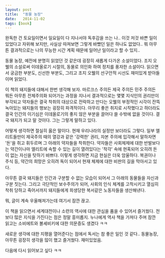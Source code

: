 ```yaml
---
layout: post
title:  "동물 농장"
date:   2014-11-02
tags: [book]
---
```


  완독한 건 토요일이면서 일요일이 다 지나서야 독후감을 쓰는 나.. 이것 저것 바쁜 일이 있었다고 자위해 보지만, 사실상 따져보면 그렇게 바빴던 일은 하나도 없었다.. 뭐 아무튼 결과적으로는 나의 무능한 시간 계획 때문에 일어난 일이라고 할 수 있지.. 

  동물 농장, 예전에 분명히 읽었던 것 같은데 굉장히 새롭게 다가온 소설이었다. 조지 오웰의 소설로써 이데올로기 시절의, 동물로 의인화 하여 정치를 풍자한 소설이다. 읽으면서 궁금한 부분도, 신선한 부분도, 그리고 조지 오웰의 선구안적 시선도 재미있게 받아들이며 읽었다. 

  이 책의 돼지들에 대해서 한번 생각해 보자. 마르크스 주의든 제국 주의든 민주 주의든 뭐든 아무튼 전체주의화 되어가는 과정을 지나서 결과적으로는 몇몇 지식인의 권리만이 부각되고 약자들은 결국 착취의 대상으로 전락하고 만다는 오웰의 부정적인 시각이 잔뜩 녹아있는 돼지들의 행보는 굉장히 파격적이다. 아무리 좋은 취지로 시작했다고 하더라도 결국 인간의 이기심은 이데올로기의 좋지 않은 부분을 끌어다 쓸 수밖에 없을 것이다. 결국 돼지가 되고 말 것이다. 그는 그렇게 말하고 있다. 

  어떻게 생각하면 절실히 옳은 말이다. 현재 우리나라의 실정만 보더라도 그렇다. 일부 엘리트들만이 제국주의 때의 열강과 같은 '강력한' 권리, 자본 주의에 입각해서 말하자면 '돈'을 쥐고 휘두르며 그 아래의 약자들을 착취한다. 약자들은 사회체제에 대한 반발보다는 약간이나마 엘리트에 속할 수 있는 길이 열려있다는 '착각' 속에 현혹되어 오히려 돈이 없는 자신을 탓하기 바쁘다. 이렇게 생각하면 지금 현실은 더욱 암울하다. 복권이나 주식 등, 약간의 희망은 오히려 독이 되어서 현재 체제에 대한 비판의 길을 막아서고 있다. 

  아무튼 결국 돼지들은 인간과 구분할 수 없는 모습이 되어서 그 아래의 동물들을 자신과 구분 짓는다. 그리고 극단적인 보수주의가 되어, 사회의 인식 체계를 고착시키고 열심히 착취 당하고 죽어서까지 돼지들에게 희생당한 복서같은 노동자들을 생산해낸다. 

  뭐, 글이 계속 우울해져가는데 여기서 잠깐 끊고. 

  이 책을 읽으면서 세계대전이나 소련의 역사에 대한 관심을 품을 수 있어서 즐거웠다. 전보다 많은 지식을 가진다는 점은 정말 흥미롭지. 누나에게 역사 책을 가져다 주며 잠깐 읽고는 소비에트와 볼셰비키에 대한 의문증도 생겼다 ㅋㅋ 

  새로운 생각에 대한 지평을 열어준다는 점에서 독서는 참 좋은 일인 것 같다.. 동물농장, 아무튼 굉장히 생각을 많이 했고 즐거웠다. 재미있었음. 

  다음에 다시 읽어보고 싶다 ㅋㅋ